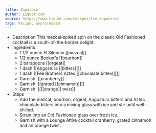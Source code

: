 ```yaml
---
title: Zapatero
author: Liquor.com
source: https://www.liquor.com/recipes/the-zapatero/
tags: Recipe, unprocessed
---
```


- Description
  This mezcal-spiked spin on the classic Old Fashioned cocktail is a south-of-the-border delight.
- Ingredients
	- 1 1/2 ounce El Silencio [[mezcal]]
	- 1/2 ounce Booker’s [[bourbon]]
	- 2 barspoons [[orgeat]]
	- 1 dash [[Angostura [[bitters]]]]
	- 1 dash [[Fee Brothers Aztec [[chocolate bitters]]]]
	- Garnish: [[cranberry]]
	- Garnish: [[grated [[cinnamon]]]]
	- Garnish: [[[[orange]] twist]]
- Steps
	- Add the mezcal, bourbon, orgeat, Angostura bitters and Aztec chocolate bitters into a mixing glass with ice and stir until well-chilled.
	- Strain into an Old Fashioned glass over fresh ice.
	- Garnish with a Lounge Attire cocktail cranberry, grated cinnamon and an orange twist.